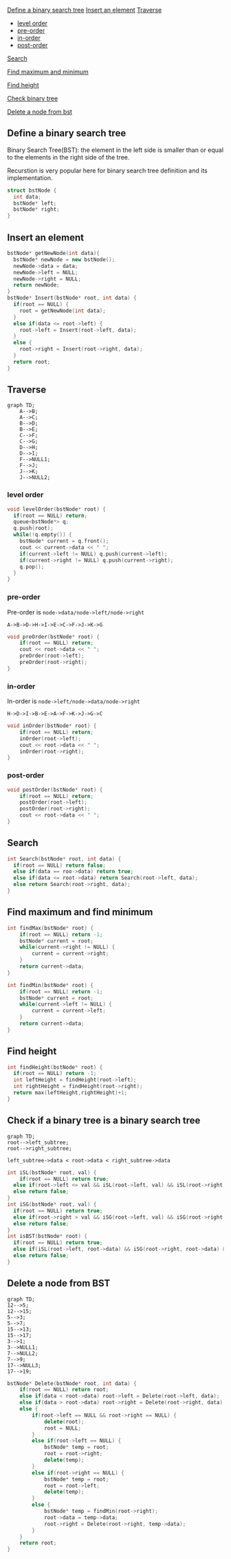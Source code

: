 [Define a binary search tree](#define-a-binary-search-tree)
[Insert an element](#insert-an-element)
[Traverse](#traverse)
  * [level order](#level-order)
  * [pre-order](#pre-order)
  * [in-order](#in-order)
  * [post-order](#post-order)

[Search](#search)

[Find maximum and minimum](#find-maximum-and-find-minimum)

[Find height](#find-height)

[Check binary tree](#check-if-a-binary-tree-is-a-binary-search-tree)

[Delete a node from bst](#delete-a-node-from-bst)

## Define a binary search tree
Binary Search Tree(BST): the element in the left side is smaller than or equal to the elements in the right side of the tree.

Recurstion is very popular here for binary search tree definition and its implementation.

```cpp
struct bstNode {
  int data;
  bstNode* left;
  bstNode* right;
}
```

## Insert an element

```cpp
bstNode* getNewNode(int data){
  bstNode* newNode = new bstNode();
  newNode->data = data;
  newNode->left = NULL;
  newNode->right = NULL;
  return newNode;
}
bstNode* Insert(bstNode* root, int data) {
  if(root == NULL) {
    root = getNewNode(int data);
  }
  else if(data <= root->left) {
    root->left = Insert(root->left, data);
  }
  else {
    root->right = Insert(root->right, data);
  }
  return root;
}
```

## Traverse
```mermaid
graph TD;
	A-->B;
	A-->C;
	B-->D;
	B-->E;
	C-->F;
	C-->G;
	D-->H;
	D-->I;
	F-->NULL1;
	F-->J;
	J-->K;
	J-->NULL2;
```
### level order

```cpp
void levelOrder(bstNode* root) {
  if(root == NULL) return;
  queue<bstNode*> q;
  q.push(root);
  while(!q.empty()) {
    bstNode* current = q.front();
    cout << current->data << " ";
    if(current->left != NULL) q.push(current->left);
    if(current->right != NULL) q.push(current->right);
    q.pop();
  }
}
```

### pre-order

Pre-order is `node->data/node->left/node->right`

`A->B->D->H->I->E->C->F->J->K->G`


```cpp
void preOrder(bstNode* root) {
    if(root == NULL) return;
    cout << root->data << " ";
    preOrder(root->left);
    preOrder(root->right);
}
```

### in-order

In-order is `node->left/node->data/node->right`

`H->D->I->B->E->A->F->K->J->G->C`

```cpp
void inOrder(bstNode* root) {
    if(root == NULL) return;
    inOrder(root->left);
    cout << root->data << " ";
    inOrder(root->right);
}
```

### post-order

```cpp
void postOrder(bstNode* root) {
    if(root == NULL) return;
    postOrder(root->left);
    postOrder(root->right);
    cout << root->data << " ";
}
```

## Search

```cpp
int Search(bstNode* root, int data) {
  if(root == NULL) return false;
  else if(data == roo->data) return true;
  else if(data <= root->data) return Search(root->left, data);
  else return Search(root->right, data);
}
```

## Find maximum and find minimum

```cpp
int findMax(bstNode* root) {
    if(root == NULL) return -1;
    bstNode* current = root;
    while(current->right != NULL) {
        current = current->right;
    }
    return current->data;
}

int findMin(bstNode* root) {
    if(root == NULL) return -1;
    bstNode* current = root;
    while(current->left != NULL) {
        current = current->left;
    }
    return current->data;
}
```

## Find height

```cpp
int findHeight(bstNode* root) {
  if(root == NULL) return -1;
  int leftHeight = findHeight(root->left);
  int rightHeight = findHeight(root->right);
  return max(leftHeight,rightHeight)+1;
}
```

## Check if a binary tree is a binary search tree

```mermaid
graph TD;
root-->left_subtree;
root-->right_subtree;
```

`left_subtree->data < root->data < right_subtree->data`

```cpp
int iSL(bstNode* root, val) {
 	if(root == NULL) return true;
  else if(root->left <= val && iSL(root->left, val) && iSL(root->right, val)) return true;
  else return false;
}
int iSG(bstNode* root, val) {
  if(root == NULL) return true;
  else if(root->right > val && iSG(root->left, val) && iSG(root->right, val)) return true;
  else return false;
}
int isBST(bstNode* root) {
  if(root == NULL) return true;
  else if(iSL(root->left, root->data) && iSG(root->right, root->data) && isBST(root->left) && isBST(root->right)) return true;
  else return false;
}
```

## Delete a node from BST

```mermaid
graph TD;
12-->5;
12-->15;
5-->3;
5-->7;
15-->13;
15-->17;
3-->1;
3-->NULL1;
7-->NULL2;
7-->9;
17-->NULL3;
17-->19;
```

```cpp
bstNode* Delete(bstNode* root, int data) {
    if(root == NULL) return root;
    else if(data < root->data) root->left = Delete(root->left, data);
    else if(data > root->data) root->right = Delete(root->right, data);
    else {
        if(root->left == NULL && root->right == NULL) {
            delete(root);
            root = NULL;
        }
        else if(root->left == NULL) {
            bstNode* temp = root;
            root = root->right;
            delete(temp);
        }
        else if(root->right == NULL) {
            bstNode* temp = root;
            root = root->left;
            delete(temp);
        }
        else {
            bstNode* temp = findMin(root->right);
            root->data = temp->data;
            root->right = Delete(root->right, temp->data);
        }
    }
    return root;
}
```

